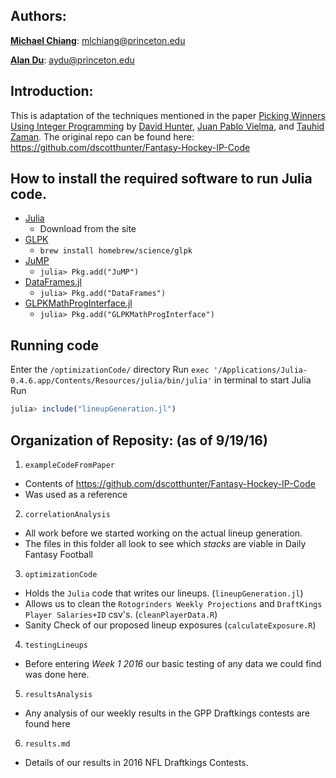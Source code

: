 ## Authors:
[**Michael Chiang**](https://www.linkedin.com/in/mlchiang): mlchiang@princeton.edu

[**Alan Du**](https://www.linkedin.com/in/alan-du-6525b28a): aydu@princeton.edu


## Introduction:

This is adaptation of the techniques mentioned in the paper [Picking Winners Using Integer Programming](http://arxiv.org/pdf/1604.01455v2.pdf) by [David Hunter](http://orc.scripts.mit.edu/people/student.php?name=dshunter), [Juan Pablo Vielma](http://www.mit.edu/~jvielma/), and [Tauhid Zaman](http://zlisto.scripts.mit.edu/home/). 
The original repo can be found here: https://github.com/dscotthunter/Fantasy-Hockey-IP-Code

 

## How to install the required software to run Julia code. 
- [Julia](http://julialang.org/)
  - Download from the site
- [GLPK](https://www.gnu.org/software/glpk/)
  - `brew install homebrew/science/glpk`
- [JuMP](https://github.com/JuliaOpt/JuMP.jl)
  -  `julia> Pkg.add("JuMP")`
- [DataFrames.jl](https://github.com/JuliaStats/DataFrames.jl)
  - `julia> Pkg.add("DataFrames")`
- [GLPKMathProgInterface.jl](https://github.com/JuliaOpt/GLPKMathProgInterface.jl)
  - `julia> Pkg.add("GLPKMathProgInterface")`


## Running code
Enter the `/optimizationCode/` directory 
Run `exec '/Applications/Julia-0.4.6.app/Contents/Resources/julia/bin/julia'` in terminal to start Julia
Run
```julia
julia> include("lineupGeneration.jl")
```

## Organization of Reposity: (as of 9/19/16)
1. `exampleCodeFromPaper`
  - Contents of https://github.com/dscotthunter/Fantasy-Hockey-IP-Code
  - Was used as a reference 
2. `correlationAnalysis`
  - All work before we started working on the actual lineup generation.
  - The files in this folder all look to see which *stacks* are viable in Daily Fantasy Football 
3. `optimizationCode` 
  - Holds the `Julia` code that writes our lineups. (`lineupGeneration.jl`)
  - Allows us to clean the `Rotogrinders Weekly Projections` and `DraftKings Player Salaries+ID` csv's. (`cleanPlayerData.R`)
  - Sanity Check of our proposed lineup exposures (`calculateExposure.R`)
4. `testingLineups`
  - Before entering *Week 1 2016* our basic testing of any data we could find was done here. 
5. `resultsAnalysis`
  - Any analysis of our weekly results in the GPP Draftkings contests are found here
6. `results.md`
  - Details of our results in 2016 NFL Draftkings Contests.
